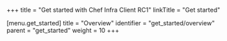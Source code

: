 +++
title = "Get started with Chef Infra Client RC1"
linkTitle = "Get started"

[menu.get_started]
title = "Overview"
identifier = "get_started/overview"
parent = "get_started"
weight = 10
+++
